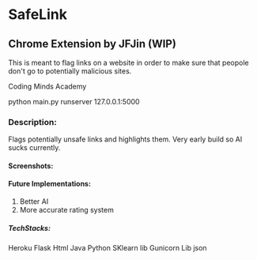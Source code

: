 # SafeLink
## Chrome Extension by JFJin (WIP)

This is meant to flag links on a website in order to make sure that peopole don't go to potentially malicious sites.

Coding Minds Academy

python main.py runserver 127.0.0.1:5000

### Description:
Flags potentially unsafe links and highlights them. Very early build so AI sucks currently.

#### Screenshots:


#### Future Implementations:
1. Better AI
2. More accurate rating system

##### TechStacks:
Heroku
Flask
Html
Java
Python
SKlearn lib
Gunicorn Lib
json
